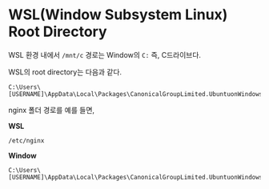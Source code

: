 # WSL(Window Subsystem Linux) Root Directory

WSL 환경 내에서 `/mnt/c` 경로는 Window의 `C:` 즉, C드라이브다.  

WSL의 root directory는 다음과 같다.  

```
C:\Users\[USERNAME]\AppData\Local\Packages\CanonicalGroupLimited.UbuntuonWindows_[CODE]\LocalState\rootfs\
```

nginx 폴더 경로를 예를 들면,  

**WSL**
```
/etc/nginx
```

**Window**
```
C:\Users\[USERNAME]\AppData\Local\Packages\CanonicalGroupLimited.UbuntuonWindows_[CODE]\LocalState\rootfs\etc\nginx
```